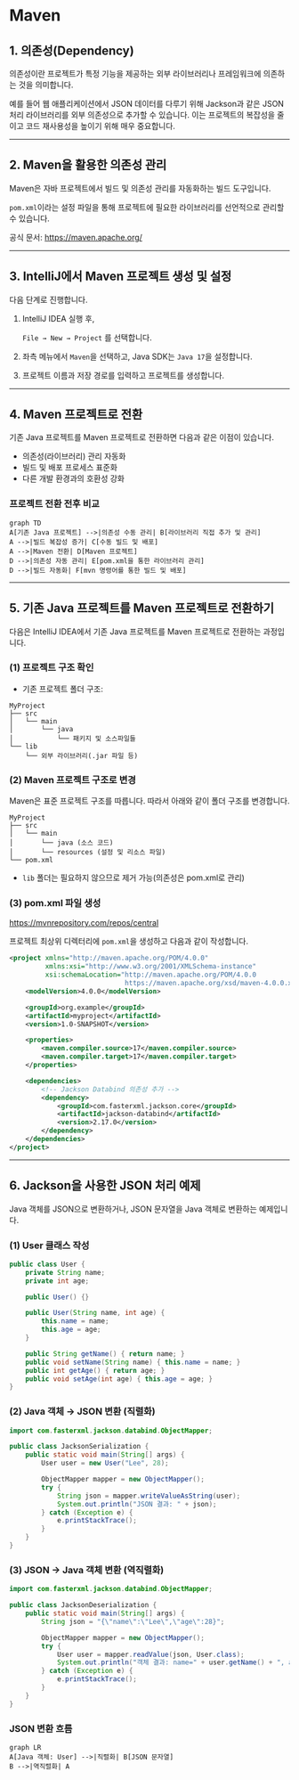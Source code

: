 # Maven

## 1. 의존성(Dependency)

의존성이란 프로젝트가 특정 기능을 제공하는 외부 라이브러리나 프레임워크에 의존하는 것을 의미합니다.

예를 들어 웹 애플리케이션에서 JSON 데이터를 다루기 위해 Jackson과 같은 JSON 처리 라이브러리를 외부 의존성으로 추가할 수 있습니다. 이는 프로젝트의 복잡성을 줄이고 코드 재사용성을 높이기 위해 매우 중요합니다.

---

## 2. Maven을 활용한 의존성 관리

Maven은 자바 프로젝트에서 빌드 및 의존성 관리를 자동화하는 빌드 도구입니다.

`pom.xml`이라는 설정 파일을 통해 프로젝트에 필요한 라이브러리를 선언적으로 관리할 수 있습니다.

공식 문서: https://maven.apache.org/

---

## 3. IntelliJ에서 Maven 프로젝트 생성 및 설정

다음 단계로 진행합니다.

1. IntelliJ IDEA 실행 후,
    
    `File → New → Project` 를 선택합니다.
    
2. 좌측 메뉴에서 `Maven`을 선택하고, Java SDK는 `Java 17`을 설정합니다.
3. 프로젝트 이름과 저장 경로를 입력하고 프로젝트를 생성합니다.

---

## 4. Maven 프로젝트로 전환

기존 Java 프로젝트를 Maven 프로젝트로 전환하면 다음과 같은 이점이 있습니다.

- 의존성(라이브러리) 관리 자동화
- 빌드 및 배포 프로세스 표준화
- 다른 개발 환경과의 호환성 강화

### 프로젝트 전환 전후 비교

```mermaid
graph TD
A[기존 Java 프로젝트] -->|의존성 수동 관리| B[라이브러리 직접 추가 및 관리]
A -->|빌드 복잡성 증가| C[수동 빌드 및 배포]
A -->|Maven 전환| D[Maven 프로젝트]
D -->|의존성 자동 관리| E[pom.xml을 통한 라이브러리 관리]
D -->|빌드 자동화| F[mvn 명령어를 통한 빌드 및 배포]

```

---

## 5. 기존 Java 프로젝트를 Maven 프로젝트로 전환하기

다음은 IntelliJ IDEA에서 기존 Java 프로젝트를 Maven 프로젝트로 전환하는 과정입니다.

### (1) 프로젝트 구조 확인

- 기존 프로젝트 폴더 구조:

```
MyProject
├── src
│   └── main
│       └── java
│           └── 패키지 및 소스파일들
└── lib
    └── 외부 라이브러리(.jar 파일 등)

```

### (2) Maven 프로젝트 구조로 변경

Maven은 표준 프로젝트 구조를 따릅니다. 따라서 아래와 같이 폴더 구조를 변경합니다.

```
MyProject
├── src
│   └── main
│       └── java (소스 코드)
│       └── resources (설정 및 리소스 파일)
└── pom.xml
```

- `lib` 폴더는 필요하지 않으므로 제거 가능(의존성은 pom.xml로 관리)

### (3) pom.xml 파일 생성

https://mvnrepository.com/repos/central

프로젝트 최상위 디렉터리에 `pom.xml`을 생성하고 다음과 같이 작성합니다.

```xml
<project xmlns="http://maven.apache.org/POM/4.0.0"
         xmlns:xsi="http://www.w3.org/2001/XMLSchema-instance"
         xsi:schemaLocation="http://maven.apache.org/POM/4.0.0
                             https://maven.apache.org/xsd/maven-4.0.0.xsd">
    <modelVersion>4.0.0</modelVersion>

    <groupId>org.example</groupId>
    <artifactId>myproject</artifactId>
    <version>1.0-SNAPSHOT</version>

    <properties>
        <maven.compiler.source>17</maven.compiler.source>
        <maven.compiler.target>17</maven.compiler.target>
    </properties>

    <dependencies>
        <!-- Jackson Databind 의존성 추가 -->
        <dependency>
            <groupId>com.fasterxml.jackson.core</groupId>
            <artifactId>jackson-databind</artifactId>
            <version>2.17.0</version>
        </dependency>
    </dependencies>
</project>
```

---

## 6. Jackson을 사용한 JSON 처리 예제

Java 객체를 JSON으로 변환하거나, JSON 문자열을 Java 객체로 변환하는 예제입니다.

### (1) User 클래스 작성

```java
public class User {
    private String name;
    private int age;

    public User() {}

    public User(String name, int age) {
        this.name = name;
        this.age = age;
    }

    public String getName() { return name; }
    public void setName(String name) { this.name = name; }
    public int getAge() { return age; }
    public void setAge(int age) { this.age = age; }
}

```

### (2) Java 객체 → JSON 변환 (직렬화)

```java
import com.fasterxml.jackson.databind.ObjectMapper;

public class JacksonSerialization {
    public static void main(String[] args) {
        User user = new User("Lee", 28);

        ObjectMapper mapper = new ObjectMapper();
        try {
            String json = mapper.writeValueAsString(user);
            System.out.println("JSON 결과: " + json);
        } catch (Exception e) {
            e.printStackTrace();
        }
    }
}
```

### (3) JSON → Java 객체 변환 (역직렬화)

```java
import com.fasterxml.jackson.databind.ObjectMapper;

public class JacksonDeserialization {
    public static void main(String[] args) {
        String json = "{\"name\":\"Lee\",\"age\":28}";

        ObjectMapper mapper = new ObjectMapper();
        try {
            User user = mapper.readValue(json, User.class);
            System.out.println("객체 결과: name=" + user.getName() + ", age=" + user.getAge());
        } catch (Exception e) {
            e.printStackTrace();
        }
    }
}
```

### JSON 변환 흐름
```
graph LR
A[Java 객체: User] -->|직렬화| B[JSON 문자열]
B -->|역직렬화| A
```